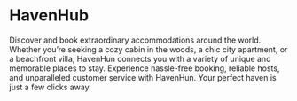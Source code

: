 # HavenHub
 Discover and book extraordinary accommodations around the world. Whether you’re seeking a cozy cabin in the woods, a chic city apartment, or a beachfront villa, HavenHun connects you with a variety of unique and memorable places to stay. Experience hassle-free booking, reliable hosts, and unparalleled customer service with HavenHun. Your perfect haven is just a few clicks away.
